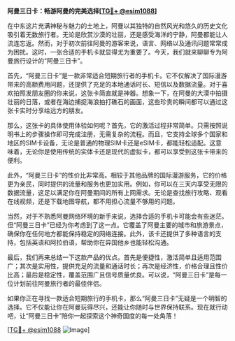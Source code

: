 **阿曼三日卡：畅游阿曼的完美选择[[TG💪+ @esim1088](https://t.me/s/esim1088)]**

在中东这片充满神秘与魅力的土地上，阿曼以其独特的自然风光和悠久的历史文化吸引着无数旅行者。无论是欣赏沙漠的壮丽，还是感受海洋的宁静，阿曼都能让人流连忘返。然而，对于初次前往阿曼的游客来说，语言、网络以及通讯问题常常成为困扰。这时，一张合适的手机卡就显得尤为重要了。今天，我们就来聊聊专为阿曼旅行设计的“阿曼三日卡”。

首先，“阿曼三日卡”是一款非常适合短期旅行者的手机卡。它不仅解决了国际漫游带来的高额费用问题，还提供了充足的本地通话时长、短信以及数据流量。对于喜欢拍照发朋友圈的你来说，这张卡简直就是神器。想象一下，在阿曼的大漠中拍摄壮丽的日落，或者在海边捕捉海浪拍打礁石的画面，这些珍贵的瞬间都可以通过这张卡实时分享给远方的朋友。

那么，这张卡的具体使用体验如何呢？首先，它的激活过程非常简单。只需按照说明书上的步骤操作即可完成注册，无需复杂的流程。而且，它支持全球多个国家和地区的SIM卡设备，无论是普通的物理SIM卡还是eSIM卡，都能轻松适配。这意味着，无论你是使用传统的实体卡还是现代的虚拟卡，都可以享受到这张卡带来的便利。

此外，“阿曼三日卡”的性价比非常高。相较于其他品牌的国际漫游服务，它的价格更为亲民，同时提供的流量和服务也更加实用。例如，你可以在三天内享受无限的数据流量，这足以满足你在阿曼期间的所有上网需求。无论是查找旅行攻略、观看在线视频，还是下载地图导航，都不用担心流量不够用的问题。

当然，对于不熟悉阿曼网络环境的新手来说，选择合适的手机卡可能会有些迷茫。但“阿曼三日卡”已经为你考虑到了这一点。它覆盖了阿曼主要的城市和旅游景点，确保你在任何地方都能保持稳定的网络连接。此外，该卡还提供了多种语言的支持，包括英语和阿拉伯语，帮助你在异国他乡也能轻松沟通。

最后，我们再来总结一下这款产品的优点。首先是便捷性，激活简单且适用范围广；其次是实用性，提供充足的流量和通话时长；再次是经济性，价格合理且性价比高；最后是稳定性，覆盖范围广且信号质量优良。可以说，“阿曼三日卡”是每一位计划前往阿曼旅行者的最佳伴侣。

如果你正在寻找一款适合短期旅行的手机卡，那么“阿曼三日卡”无疑是一个明智的选择。它不仅能让你在阿曼玩得尽兴，还能让你随时与世界保持联系。现在就行动吧，让“阿曼三日卡”陪你一起探索这个神奇国度的每一处角落！

[[TG💪+ @esim1088](https://t.me/s/esim1088) ![Image](https://i.postimg.cc/4NQfJmqS/Snipaste-2025-05-13-00-14-12.png)]
